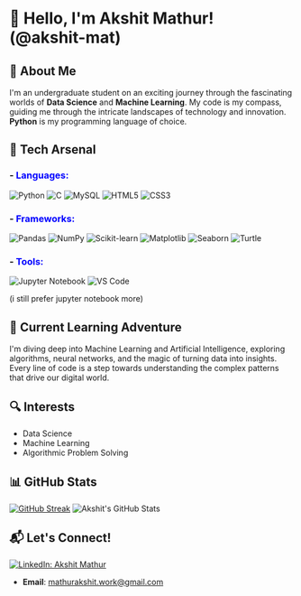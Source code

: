 # 🚀 Hello, I'm Akshit Mathur! (@akshit-mat)

## 🌟 About Me
I'm an undergraduate student on an exciting journey through the fascinating worlds of **Data Science** and **Machine Learning**. My code is my compass, guiding me through the intricate landscapes of technology and innovation. **Python** is my programming language of choice.

## 🧠 Tech Arsenal
### - <span style="color:blue"> **Languages**: </span>

![Python](https://img.shields.io/badge/Python-3776AB?style=for-the-badge&logo=python&logoColor=white)
![C](https://img.shields.io/badge/C-00599C?style=for-the-badge&logo=c&logoColor=white)
![MySQL](https://img.shields.io/badge/MySQL-4479A1?style=for-the-badge&logo=mysql&logoColor=white)
![HTML5](https://img.shields.io/badge/HTML5-E34F26?style=for-the-badge&logo=html5&logoColor=white)
![CSS3](https://img.shields.io/badge/CSS3-1572B6?style=for-the-badge&logo=css3&logoColor=white)


### - <span style="color:blue"> **Frameworks**: </span>

![Pandas](https://img.shields.io/badge/Pandas-150458?style=for-the-badge&logo=pandas&logoColor=white)
![NumPy](https://img.shields.io/badge/NumPy-013243?style=for-the-badge&logo=numpy&logoColor=white)
![Scikit-learn](https://img.shields.io/badge/Scikit--learn-F7931E?style=for-the-badge&logo=scikit-learn&logoColor=white)
![Matplotlib](https://img.shields.io/badge/Matplotlib-11557C?style=for-the-badge&logo=python&logoColor=white)
![Seaborn](https://img.shields.io/badge/Seaborn-388E3C?style=for-the-badge&logo=python&logoColor=white)
![Turtle](https://img.shields.io/badge/Turtle-2D9CDB?style=for-the-badge&logo=python&logoColor=white)

  
### - <span style="color:blue"> **Tools**: </span>

![Jupyter Notebook](https://img.shields.io/badge/Jupyter-F37626?style=for-the-badge&logo=jupyter&logoColor=white)
![VS Code](https://img.shields.io/badge/Visual%20Studio%20Code-0078d7?style=for-the-badge&logo=visual-studio-code&logoColor=white)

(i still prefer jupyter notebook more)


## 🌱 Current Learning Adventure
I'm diving deep into Machine Learning and Artificial Intelligence, exploring algorithms, neural networks, and the magic of turning data into insights. Every line of code is a step towards understanding the complex patterns that drive our digital world.

## 🔍 Interests
- Data Science
- Machine Learning
- Algorithmic Problem Solving


## 📊 GitHub Stats
[![GitHub Streak](https://github-readme-streak-stats.herokuapp.com/?user=akshit-mat)](https://git.io/streak-stats)
![Akshit's GitHub Stats](https://github-readme-stats.vercel.app/api?username=akshit-mat&show_icons=true&theme=tokyonight)

## 📬 Let's Connect!

[![LinkedIn: Akshit Mathur](https://img.shields.io/badge/Connect-LinkedIn-blue?style=for-the-badge&logo=linkedin)](https://www.linkedin.com/in/yourusername)

- **Email**: mathurakshit.work@gmail.com

